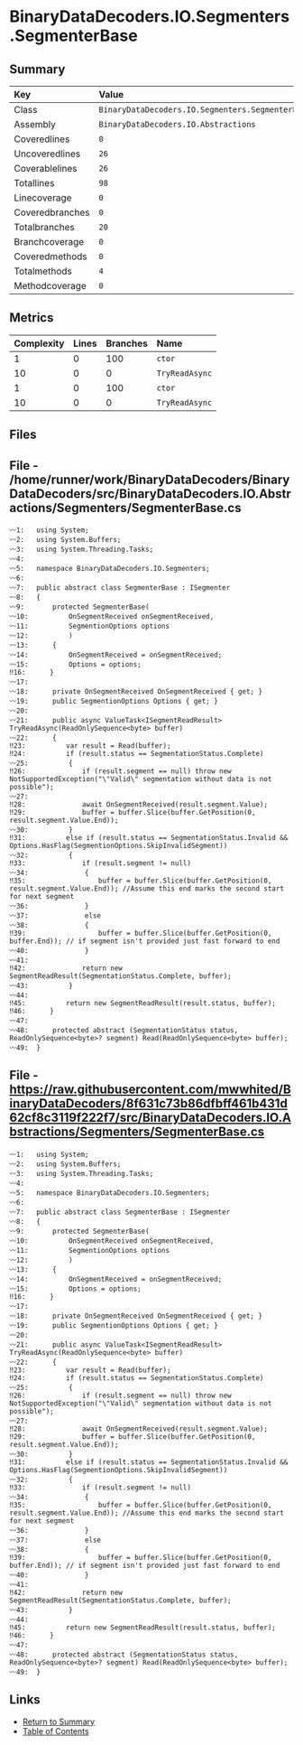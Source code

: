 ﻿# BinaryDataDecoders.IO.Segmenters.SegmenterBase

## Summary

| Key             | Value                                            |
| :-------------- | :----------------------------------------------- |
| Class           | `BinaryDataDecoders.IO.Segmenters.SegmenterBase` |
| Assembly        | `BinaryDataDecoders.IO.Abstractions`             |
| Coveredlines    | `0`                                              |
| Uncoveredlines  | `26`                                             |
| Coverablelines  | `26`                                             |
| Totallines      | `98`                                             |
| Linecoverage    | `0`                                              |
| Coveredbranches | `0`                                              |
| Totalbranches   | `20`                                             |
| Branchcoverage  | `0`                                              |
| Coveredmethods  | `0`                                              |
| Totalmethods    | `4`                                              |
| Methodcoverage  | `0`                                              |

## Metrics

| Complexity | Lines | Branches | Name           |
| :--------- | :---- | :------- | :------------- |
| 1          | 0     | 100      | `ctor`         |
| 10         | 0     | 0        | `TryReadAsync` |
| 1          | 0     | 100      | `ctor`         |
| 10         | 0     | 0        | `TryReadAsync` |

## Files

## File - /home/runner/work/BinaryDataDecoders/BinaryDataDecoders/src/BinaryDataDecoders.IO.Abstractions/Segmenters/SegmenterBase.cs

```CSharp
〰1:   using System;
〰2:   using System.Buffers;
〰3:   using System.Threading.Tasks;
〰4:   
〰5:   namespace BinaryDataDecoders.IO.Segmenters;
〰6:   
〰7:   public abstract class SegmenterBase : ISegmenter
〰8:   {
〰9:       protected SegmenterBase(
〰10:          OnSegmentReceived onSegmentReceived,
〰11:          SegmentionOptions options
〰12:          )
〰13:      {
〰14:          OnSegmentReceived = onSegmentReceived;
〰15:          Options = options;
‼16:      }
〰17:  
〰18:      private OnSegmentReceived OnSegmentReceived { get; }
〰19:      public SegmentionOptions Options { get; }
〰20:  
〰21:      public async ValueTask<ISegmentReadResult> TryReadAsync(ReadOnlySequence<byte> buffer)
〰22:      {
‼23:          var result = Read(buffer);
‼24:          if (result.status == SegmentationStatus.Complete)
〰25:          {
‼26:              if (result.segment == null) throw new NotSupportedException("\"Valid\" segmentation without data is not possible");
〰27:  
‼28:              await OnSegmentReceived(result.segment.Value);
‼29:              buffer = buffer.Slice(buffer.GetPosition(0, result.segment.Value.End));
〰30:          }
‼31:          else if (result.status == SegmentationStatus.Invalid && Options.HasFlag(SegmentionOptions.SkipInvalidSegment))
〰32:          {
‼33:              if (result.segment != null)
〰34:              {
‼35:                  buffer = buffer.Slice(buffer.GetPosition(0, result.segment.Value.End)); //Assume this end marks the second start for next segment
〰36:              }
〰37:              else
〰38:              {
‼39:                  buffer = buffer.Slice(buffer.GetPosition(0, buffer.End)); // if segment isn't provided just fast forward to end
〰40:              }
〰41:  
‼42:              return new SegmentReadResult(SegmentationStatus.Complete, buffer);
〰43:          }
〰44:  
‼45:          return new SegmentReadResult(result.status, buffer);
‼46:      }
〰47:  
〰48:      protected abstract (SegmentationStatus status, ReadOnlySequence<byte>? segment) Read(ReadOnlySequence<byte> buffer);
〰49:  }
```

## File - https://raw.githubusercontent.com/mwwhited/BinaryDataDecoders/8f631c73b86dfbff461b431d62cf8c3119f222f7/src/BinaryDataDecoders.IO.Abstractions/Segmenters/SegmenterBase.cs

```CSharp
〰1:   using System;
〰2:   using System.Buffers;
〰3:   using System.Threading.Tasks;
〰4:   
〰5:   namespace BinaryDataDecoders.IO.Segmenters;
〰6:   
〰7:   public abstract class SegmenterBase : ISegmenter
〰8:   {
〰9:       protected SegmenterBase(
〰10:          OnSegmentReceived onSegmentReceived,
〰11:          SegmentionOptions options
〰12:          )
〰13:      {
〰14:          OnSegmentReceived = onSegmentReceived;
〰15:          Options = options;
‼16:      }
〰17:  
〰18:      private OnSegmentReceived OnSegmentReceived { get; }
〰19:      public SegmentionOptions Options { get; }
〰20:  
〰21:      public async ValueTask<ISegmentReadResult> TryReadAsync(ReadOnlySequence<byte> buffer)
〰22:      {
‼23:          var result = Read(buffer);
‼24:          if (result.status == SegmentationStatus.Complete)
〰25:          {
‼26:              if (result.segment == null) throw new NotSupportedException("\"Valid\" segmentation without data is not possible");
〰27:  
‼28:              await OnSegmentReceived(result.segment.Value);
‼29:              buffer = buffer.Slice(buffer.GetPosition(0, result.segment.Value.End));
〰30:          }
‼31:          else if (result.status == SegmentationStatus.Invalid && Options.HasFlag(SegmentionOptions.SkipInvalidSegment))
〰32:          {
‼33:              if (result.segment != null)
〰34:              {
‼35:                  buffer = buffer.Slice(buffer.GetPosition(0, result.segment.Value.End)); //Assume this end marks the second start for next segment
〰36:              }
〰37:              else
〰38:              {
‼39:                  buffer = buffer.Slice(buffer.GetPosition(0, buffer.End)); // if segment isn't provided just fast forward to end
〰40:              }
〰41:  
‼42:              return new SegmentReadResult(SegmentationStatus.Complete, buffer);
〰43:          }
〰44:  
‼45:          return new SegmentReadResult(result.status, buffer);
‼46:      }
〰47:  
〰48:      protected abstract (SegmentationStatus status, ReadOnlySequence<byte>? segment) Read(ReadOnlySequence<byte> buffer);
〰49:  }
```

## Links

* [Return to Summary](Summary.md)
* [Table of Contents](../TOC.md)

